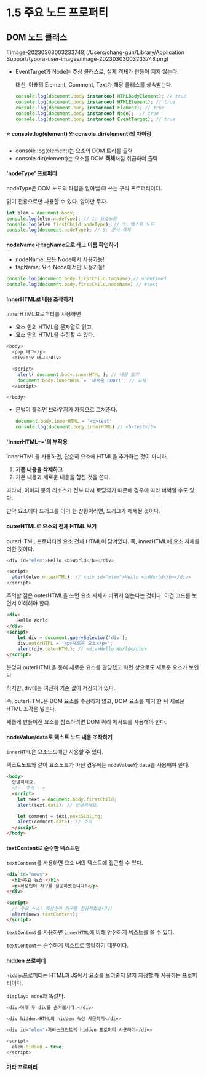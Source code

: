 # 1.5 주요 노드 프로퍼티



## DOM 노드 클래스

![image-20230303003233748](/Users/chang-gun/Library/Application Support/typora-user-images/image-20230303003233748.png)

* EventTarget과 Node는 추상 클래스로, 실제 객체가 만들어 지지 않는다. 

  대신, 아래의 Element, Comment, Text가 해당 클래스를 상속받는다.

  ```javascript
  console.log(document.body instanceof HTMLBodyElement); // true
  console.log(document.body instanceof HTMLElement); // true
  console.log(document.body instanceof Element); // true
  console.log(document.body instanceof Node);  // true
  console.log(document.body instanceof EventTarget); // true
  ```



#### :star: console.log(element) 와 console.dir(element)의 차이점

* console.log(element)는 요소의 DOM 트리를 출력
* console.dir(element)는 요소를 DOM **객체**처럼 취급하여 출력



#### 'nodeType' 프로퍼티

nodeType은 DOM 노드의 타입을 알아낼 때 쓰는 구식 프로퍼티이다.

읽기 전용으로만 사용할 수 있다. 알아만 두자.

```js
let elem = document.body;
console.log(elem.nodeType); // 1: 요소노드
console.log(elem.firstChild.nodeType); // 3: 텍스트 노드
console.log(document.nodeType); // 9: 문서 객체
```



#### nodeName과 tagName으로 태그 이름 확인하기

* nodeName: 모든 Node에서 사용가능!
* tagName: 요소 Node에서만 사용가능!

```js
console.log(document.body.firstChild.tagName) // undefined
console.log(document.body.firstChild.nodeName) // #text
```



#### InnerHTML로 내용 조작하기

InnerHTML프로퍼티를 사용하면

* 요소 안의 HTML을 문자열로 읽고,
* 요소 안의 HTML을 수정할 수 있다.

```js
<body>
  <p>p 태그</p>
  <div>div 태그</div>

  <script>
    alert( document.body.innerHTML ); // 내용 읽기
    document.body.innerHTML = '새로운 BODY!'; // 교체
  </script>

</body>
```

* 문법이 틀리면 브라우저가 자동으로 고쳐준다.

  ```js
  document.body.innerHTML = '<b>test'
  console.log(document.body.innerHTML) // <b>test</b>
  ```



#### 'InnerHTML+='의 부작용

InnerHTML을 사용하면, 단순히 요소에 HTML을 추가하는 것이 아니라,

1. **기존 내용을 삭제하고**
2. 기존 내용과 새로운 내용을 합친 것을 쓴다.

따라서, 이미지 등의 리소스가 전부 다시 로딩되기 때문에 경우에 따라 버벅일 수도 있다.

만약 요소에다 드래그를 이미 한 상황이라면, 드래그가 해제될 것이다.



#### outerHTML로 요소의 전체 HTML 보기

outerHTML 프로퍼티엔 요소 전체 HTML이 담겨있다. 즉, innerHTML에 요소 자체를 더한 것이다.

```js
<div id="elem">Hello <b>World</b></div>

<script>
  alert(elem.outerHTML); // <div id="elem">Hello <b>World</b></div>
</script>
```

주의할 점은 outerHTML을 쓰면 요소 자체가 바뀌지 않는다는 것이다.
이건 코드를 보면서 이해해야 한다.

```html
<div>
	Hello World
</div>
<script>
	let div = document.querySelector('div');
	div.outerHTML = '<p>새로운 요소</p>';
	alert(div.outerHTML); // <div>Hello World</div>
</script>
```

분명히 outerHTML을 통해 새로운 요소를 할당했고 화면 상으로도 새로운 요소가 보인다

하지만, div에는 여전히 기존 값이 저장되어 있다.

즉, outerHTML은 DOM 요소를 수정하지 않고, DOM 요소를 제거 한 뒤 새로운 HTML 조각을 넣는다.

새롭게 만들어진 요소를 참조하려면 DOM 쿼리 메서드를 사용해야 한다.



#### nodeValue/data로 텍스트 노드 내용 조작하기

```innerHTML```은 요소노드에만 사용할 수 있다.

텍스트노드와 같이 요소노드가 아닌 경우에는 ```nodeValue```와 ```data```를 사용해야 한다.

```html
<body>
  안녕하세요.
  <!-- 주석 -->
  <script>
    let text = document.body.firstChild;
    alert(text.data); // 안녕하세요.

    let comment = text.nextSibling;
    alert(comment.data); // 주석
  </script>
</body>

```



#### textContent로 순수한 텍스트만

```textContent```를 사용하면 요소 내의 텍스트에 접근할 수 있다.

```html
<div id="news">
  <h1>주요 뉴스!</h1>
  <p>화성인이 지구를 침공하였습니다!</p>
</div>

<script>
  // 주요 뉴스! 화성인이 지구를 침공하였습니다!
  alert(news.textContent);
</script>
```

```textContent```를 사용하면 ```innerHTML```에 비해 안전하게 텍스트를 쓸 수 있다.

```textContent```는 순수하게 텍스트로 할당하기 때문이다.



#### hidden 프로퍼티

```hidden```프로퍼티는 HTML과 JS에서 요소를 보여줄지 말지 지정할 때 사용하는 프로퍼티이다.

```display: none```과 똑같다.

```js
<div>아래 두 div를 숨겨봅시다.</div>

<div hidden>HTML의 hidden 속성 사용하기</div>

<div id="elem">자바스크립트의 hidden 프로퍼티 사용하기</div>

<script>
  elem.hidden = true;
</script>
```



#### 기타 프로퍼티

